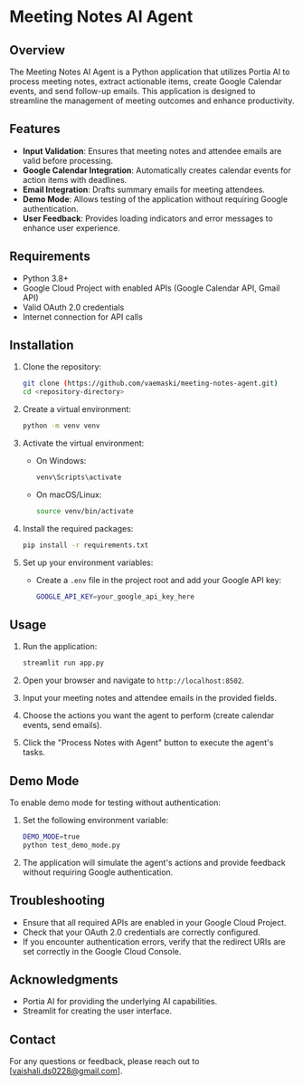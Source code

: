 # Meeting Notes AI Agent

## Overview
The Meeting Notes AI Agent is a Python application that utilizes Portia AI to process meeting notes, extract actionable items, create Google Calendar events, and send follow-up emails. This application is designed to streamline the management of meeting outcomes and enhance productivity.

## Features
- **Input Validation**: Ensures that meeting notes and attendee emails are valid before processing.
- **Google Calendar Integration**: Automatically creates calendar events for action items with deadlines.
- **Email Integration**: Drafts summary emails for meeting attendees.
- **Demo Mode**: Allows testing of the application without requiring Google authentication.
- **User Feedback**: Provides loading indicators and error messages to enhance user experience.

## Requirements
- Python 3.8+
- Google Cloud Project with enabled APIs (Google Calendar API, Gmail API)
- Valid OAuth 2.0 credentials
- Internet connection for API calls

## Installation
1. Clone the repository:
   ```bash
   git clone (https://github.com/vaemaski/meeting-notes-agent.git)
   cd <repository-directory>
   ```

2. Create a virtual environment:
   ```bash
   python -m venv venv
   ```

3. Activate the virtual environment:
   - On Windows:
     ```bash
     venv\Scripts\activate
     ```
   - On macOS/Linux:
     ```bash
     source venv/bin/activate
     ```

4. Install the required packages:
   ```bash
   pip install -r requirements.txt
   ```

5. Set up your environment variables:
   - Create a `.env` file in the project root and add your Google API key:
     ```bash
     GOOGLE_API_KEY=your_google_api_key_here
     ```

## Usage
1. Run the application:
   ```bash
   streamlit run app.py
   ```

2. Open your browser and navigate to `http://localhost:8502`.

3. Input your meeting notes and attendee emails in the provided fields.

4. Choose the actions you want the agent to perform (create calendar events, send emails).

5. Click the "Process Notes with Agent" button to execute the agent's tasks.

## Demo Mode
To enable demo mode for testing without authentication:
1. Set the following environment variable:
   ```bash
   DEMO_MODE=true
   python test_demo_mode.py
   ```

2. The application will simulate the agent's actions and provide feedback without requiring Google authentication.

## Troubleshooting
- Ensure that all required APIs are enabled in your Google Cloud Project.
- Check that your OAuth 2.0 credentials are correctly configured.
- If you encounter authentication errors, verify that the redirect URIs are set correctly in the Google Cloud Console.



## Acknowledgments
- Portia AI for providing the underlying AI capabilities.
- Streamlit for creating the user interface.

## Contact
For any questions or feedback, please reach out to [vaishali.ds0228@gmail.com].
